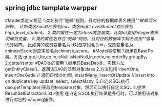 ## spring jdbc template warpper
#Model类定义规范
   1.类名符合"驼峰"规则，且对应的数据库表名使用"_"做单词分隔符。
     比如类名Foo对应表名foo，类名HighLevelStudent对应表名high_level_student。
   2.类的属性一定为class或包装类。比如int要用Integer来声明成员变量。
   3.类的属性名符合"驼峰"规则，且对应的数据库字段名使用"_"做单词分隔符。
     比如类的成员变量名为id对应字段名为id，成员变量名为chineseScore对应字段名为chinese_score。
#Model类使用
   1.继承自BasePo类。方法
   gt,gte,lt,lte,eq,in,isNull,isNotNull,in,notIn,ne,orderBy,groupBy。
   2.getter/setter
#DAO类的使用
    1.继承自BaseDao类。实现方法getEntityClass()，返回该DAO的泛型对象class
    2.方法包括
    insertOne,
    insertOneGetId // 返回自增id int型,
    insertMany,
    insertOrUpdate //insert into on duplicate key update,
    select,
    selectMany,
    3.自定义SQL执行
    dao.getTemplate()获取到template对象，然后可以执行自定义SQL
    4.提供ResultSetExtractor<List<T>>使用
    在自定义SQL执行结果是多行时，可以使用该对象进行对应的mapping操作。
     
     
